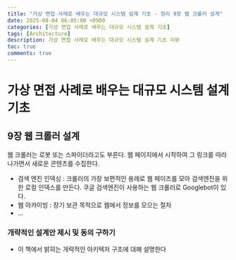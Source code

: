 ```yaml
---
title: "가상 면접 사례로 배우는 대규모 시스템 설계 기초 - 정리 9장 웹 크롤러 설계"
date: 2025-08-04 06:05:00 +0900
categories: [가상 면접 사례로 배우는 대규모 시스템 설계 기초]
tags: [Architecture]
description: 가상 면접 사례로 배우는 대규모 시스템 설계 기초 리뷰
toc: true
comments: true
---
```


# 가상 면접 사례로 배우는 대규모 시스템 설계 기초 

## 9장 웹 크롤러 설계

웹 크롤러는 로봇 또는 스파이더라고도 부른다. 웹 페이지에서 시작하여 그 링크를 따라 나가면서 새로운 콘텐츠를 수집한다.

- 검색 엔진 인덱싱 : 크롤러의 가장 보편적인 용례로 웹 페이즈를 모아 검색엔진을 위한 로컬 인덱스를 만든다. 쿠글 검색엔진이 사용하는 웹 크롤러로 Googlebot이 있다.
- 웹 아카이빙 : 장기 보관 목적으로 웹에서 정보를 모으는 절차
- …
### 개략적인 설계안 제시 및 동의 구하기

- 이 책에서 밝히는 개략적인 아키텍처 구조에 대해 설명한다

